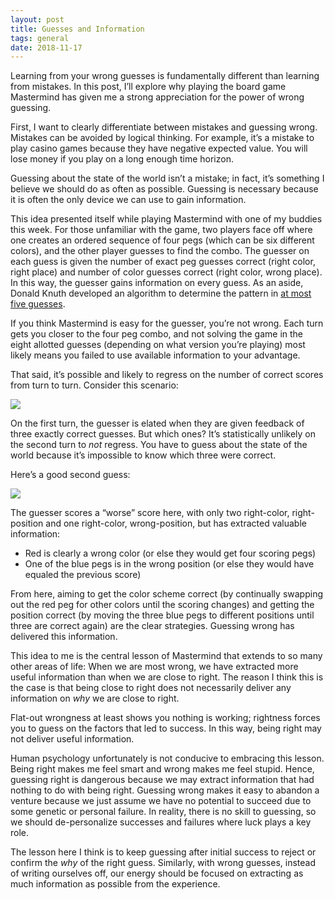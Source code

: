 ```yaml
---
layout: post
title: Guesses and Information
tags: general
date: 2018-11-17
---
```


Learning from your wrong guesses is fundamentally different than learning from mistakes. In this post, I’ll explore why playing the board game Mastermind has given me a strong appreciation for the power of wrong guessing.

First, I want to clearly differentiate between mistakes and guessing wrong. Mistakes can be avoided by logical thinking. For example, it’s a mistake to play casino games because they have negative expected value. You will lose money if you play on a long enough time horizon.

Guessing about the state of the world isn’t a mistake; in fact, it’s something I believe we should do as often as possible. Guessing is necessary because it is often the only device we can use to gain information.

This idea presented itself while playing Mastermind with one of my buddies this week. For those unfamiliar with the game, two players face off where one creates an ordered sequence of four pegs (which can be six different colors), and the other player guesses to find the combo. The guesser on each guess is given the number of exact peg guesses correct (right color, right place) and number of color guesses correct (right color, wrong place). In this way, the guesser gains information on every guess. As an aside, Donald Knuth developed an algorithm to determine the pattern in [at most five guesses](http://www.cs.uni.edu/~wallingf/teaching/cs3530/resources/knuth-mastermind.pdf).

If you think Mastermind is easy for the guesser, you’re not wrong. Each turn gets you closer to the four peg combo, and not solving the game in the eight allotted guesses (depending on what version you’re playing) most likely means you failed to use available information to your advantage.

That said, it’s possible and likely to regress on the number of correct scores from turn to turn. Consider this scenario:

![](https://s3.amazonaws.com/redux-series/guess-1.png)

On the first turn, the guesser is elated when they are given feedback of three exactly correct guesses. But which ones? It’s statistically unlikely on the second turn to *not* regress. You have to guess about the state of the world because it’s impossible to know which three were correct.

Here’s a good second guess:

![](https://s3.amazonaws.com/redux-series/guess-2a.png)

The guesser scores a “worse” score here, with only two right-color, right-position and one right-color, wrong-position, but has extracted valuable information:

- Red is clearly a wrong color (or else they would get four scoring pegs)
- One of the blue pegs is in the wrong position (or else they would have equaled the previous score)

From here, aiming to get the color scheme correct (by continually swapping out the red peg for other colors until the scoring changes) and getting the position correct (by moving the three blue pegs to different positions until three are correct again) are the clear strategies. Guessing wrong has delivered this information.

This idea to me is the central lesson of Mastermind that extends to so many other areas of life: When we are most wrong, we have extracted more useful information than when we are close to right. The reason I think this is the case is that being close to right does not necessarily deliver any information on *why* we are close to right.

Flat-out wrongness at least shows you nothing is working; rightness forces you to guess on the factors that led to success. In this way, being right may not deliver useful information.

Human psychology unfortunately is not conducive to embracing this lesson. Being right makes me feel smart and wrong makes me feel stupid. Hence, guessing right is dangerous because we may extract information that had nothing to do with being right. Guessing wrong makes it easy to abandon a venture because we just assume we have no potential to succeed due to some genetic or personal failure. In reality, there is no skill to guessing, so we should de-personalize successes and failures where luck plays a key role.

The lesson here I think is to keep guessing after initial success to reject or confirm the *why* of the right guess. Similarly, with wrong guesses, instead of writing ourselves off, our energy should be focused on extracting as much information as possible from the experience.
